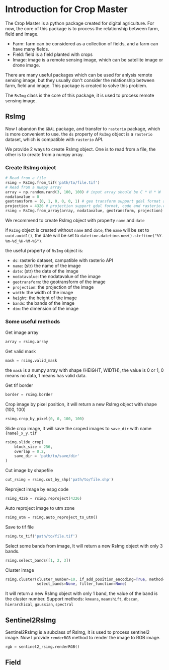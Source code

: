 # Introduction for Crop Master

The Crop Master is a python package created for digital agriculture. For now, the core of
this package is to process the relationship between farm, field and image.  

- Farm: farm can be considered as a collection of fields, and a farm can have many fields.
- Field: field is a field planted with crops
- Image: image is a remote sensing image, which can be satellite image or drone image.

There are many useful packages which can be used for anlysis remote sensing image, but they 
usually don't consider the relationship between farm, field and image. This package is created
to solve this problem.

The `RsImg` class is the core of this package, it is used to process remote sensing image.

## RsImg
Now I abandon the `GDAL` package, and transfer to `rasterio` package, which is more convenient to use.
the `ds` property of `RsImg` object is a `rasterio` dataset, which is compatible with `rasterio` API.

We provide 2 ways to create RsImg object. One is to read from a file, the other is to create from a numpy array.

### Create RsImg object

```python
# Read from a file
rsimg = RsImg.from_tif('path/to/file.tif')
# Read from a numpy array
array = np.random.rand(3, 100, 100) # input array should be C * H * W
nodatavalue = 0
geotransform = (0, 1, 0, 0, 0, 1) # geo transform support gdal format and affine format
projection = 4326 # projection support gdal format, code and rasterio.crs.CRS format
rsimg = RsImg.from_array(array, nodatavalue, geotransform, projection)
```

We recommend to create RsImg object with property `name` and `date`


if `RsImg` object is created without `name` and `date`, the `name` will be set to `uuid.uuid1()`, 
the date will be set to `datetime.datetime.now().strftime("%Y-%m-%d_%H-%M-%S")`.

the useful property of `RsImg` object is:

- `ds`: rasterio dataset, campatible with rasterio API
- `name`: (str) the name of the image
- `date`: (str) the date of the image
- `nodatavalue`: the nodatavalue of the image
- `geotransform`: the geotransform of the image
- `projection`: the projection of the image
- `width`: the width of the image
- `height`: the height of the image
- `bands`: the bands of the image
- `dim`: the dimension of the image

### Some useful methods

Get image array

```python
array = rsimg.array
```

Get valid mask

```python
mask = rsimg.valid_mask
```
the `mask` is a numpy array with shape (HEIGHT, WIDTH), the value is 0 or 1, 0 means no data, 1 means has valid data.

Get tif border

```python
border = rsimg.border
```

Crop image by pixel position, it will return a new RsImg object with shape (100, 100)

```python
rsimg.crop_by_pixel(0, 0, 100, 100)
```


Slide crop image, It will save the croped images to `save_dir` with name `{name}_x_y.tif`


```python
rsimg.slide_crop(
    block_size = 256,
    overlap = 0.2,
    save_dir = 'path/to/save/dir'
)
```


Cut image by shapefile

```python
cut_rsimg = rsimg.cut_by_shp('path/to/file.shp')
```

Reproject image by espg code

```python
rsimg_4326 = rsimg.reproject(4326)
```

Auto reproject image to utm zone

```python
rsimg_utm = rsimg.auto_reproject_to_utm()
```






Save to tif file

```python
rsimg.to_tif('path/to/file.tif')
```

Select some bands from image, It will return a new RsImg object with only 3 bands.

```python
rsimg.select_bands([1, 2, 3])
```


Cluster image

```python
rsimg.cluster(cluster_number=10, if_add_position_encoding=True, method='kmeans', 
              select_bands=None, filter_function=None)
```
It will return a new RsImg object with only 1 band, the value of the band is the cluster number.
Support methods: `kmeans`, `meanshift`, `dbscan`, `hierarchical`, `gaussian`, `spectral`


## Sentinel2RsImg

Sentinel2RsImg is a subclass of RsImg, it is used to process sentinel2 image.
Now I provide `renderRGB` method to render the image to RGB image.

```python
rgb = sentinel2_rsimg.renderRGB()
```







## Field


